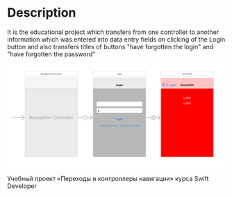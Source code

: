 # Description
It is the educational project which transfers from one controller to another information which was entered into data entry fields on clicking of the Login button and also transfers titles of buttons "have forgotten the login" and "have forgotten the password"

![MainStoryboard Screenshot](https://github.com/m-keys/NavigationControllerAndSegue/blob/master/NavigationControllerAndSegue/images/screenMainStoryboard.png?raw=true)

Учебный проект «Переходы и контроллеры навигации» курса Swift Developer
